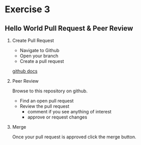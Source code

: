 # Exercise 3

## Hello World Pull Request & Peer Review

1. Create Pull Request

    - Navigate to Github
    - Open your branch
    - Create a pull request

   [github docs](https://docs.github.com/en/pull-requests/collaborating-with-pull-requests/proposing-changes-to-your-work-with-pull-requests/creating-a-pull-request#creating-the-pull-request)

2. Peer Review

    Browse to this repository on github.  
    - Find an open pull request
    - Review the pull request
        - comment if you see anything of interest
        - approve or request changes

3. Merge

   Once your pull request is approved click the merge button.
